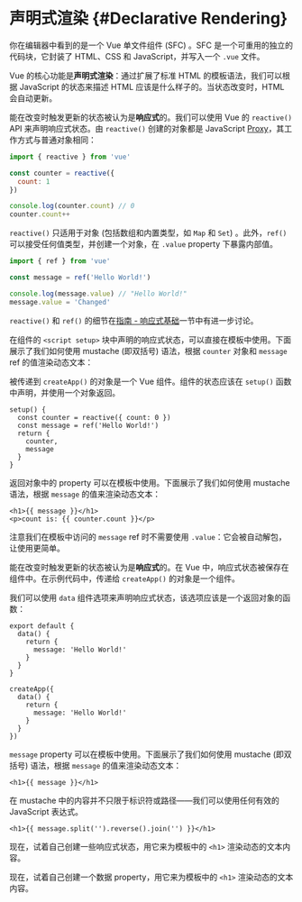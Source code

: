 # 声明式渲染 {#Declarative Rendering}

<div class="sfc">

你在编辑器中看到的是一个 Vue 单文件组件 (SFC) 。SFC 是一个可重用的独立的代码块，它封装了 HTML、CSS 和 JavaScript，并写入一个 `.vue` 文件。

</div>

Vue 的核心功能是**声明式渲染**：通过扩展了标准 HTML 的模板语法，我们可以根据 JavaScript 的状态来描述 HTML 应该是什么样子的。当状态改变时，HTML 会自动更新。

<div class="composition-api">

能在改变时触发更新的状态被认为是**响应式**的。我们可以使用 Vue 的 `reactive()` API 来声明响应式状态。由 `reactive()` 创建的对象都是 JavaScript [Proxy](https://developer.mozilla.org/en-US/docs/Web/JavaScript/Reference/Global_Objects/Proxy)，其工作方式与普通对象相同：

```js
import { reactive } from 'vue'

const counter = reactive({
  count: 1
})

console.log(counter.count) // 0
counter.count++
```

`reactive()` 只适用于对象 (包括数组和内置类型，如 `Map` 和 `Set`) 。此外，`ref()` 可以接受任何值类型，并创建一个对象，在 `.value` property 下暴露内部值。

```js
import { ref } from 'vue'

const message = ref('Hello World!')

console.log(message.value) // "Hello World!"
message.value = 'Changed'
```

`reactive()` 和 `ref()` 的细节在<a target="_blank" href="/guide/essentials/reactivity-fundamentals.html">指南 - 响应式基础</a>一节中有进一步讨论。

<div class="sfc">

在组件的 `<script setup>` 块中声明的响应式状态，可以直接在模板中使用。下面展示了我们如何使用 mustache (即双括号) 语法，根据 `counter` 对象和 `message` ref 的值渲染动态文本：

</div>

<div class="html">

被传递到 `createApp()` 的对象是一个 Vue 组件。组件的状态应该在 `setup()` 函数中声明，并使用一个对象返回。

```js{2,5}
setup() {
  const counter = reactive({ count: 0 })
  const message = ref('Hello World!')
  return {
    counter,
    message
  }
}
```

返回对象中的 property 可以在模板中使用。下面展示了我们如何使用 mustache 语法，根据 `message` 的值来渲染动态文本：

</div>

```vue-html
<h1>{{ message }}</h1>
<p>count is: {{ counter.count }}</p>
```

注意我们在模板中访问的 `message` ref 时不需要使用 `.value`：它会被自动解包，让使用更简单。

</div>

<div class="options-api">

能在改变时触发更新的状态被认为是**响应式**的。在 Vue 中，响应式状态被保存在组件中。在示例代码中，传递给 `createApp()` 的对象是一个组件。

我们可以使用 `data` 组件选项来声明响应式状态，该选项应该是一个返回对象的函数：

<div class="sfc">

```js{3-5}
export default {
  data() {
    return {
      message: 'Hello World!'
    }
  }
}
```

</div>
<div class="html">

```js{3-5}
createApp({
  data() {
    return {
      message: 'Hello World!'
    }
  }
})
```

</div>

`message` property 可以在模板中使用。下面展示了我们如何使用 mustache (即双括号) 语法，根据 `message` 的值来渲染动态文本：

```vue-html
<h1>{{ message }}</h1>
```

</div>

在 mustache 中的内容并不只限于标识符或路径——我们可以使用任何有效的 JavaScript 表达式。

```vue-html
<h1>{{ message.split('').reverse().join('') }}</h1>
```

<div class="composition-api">

现在，试着自己创建一些响应式状态，用它来为模板中的 `<h1>` 渲染动态的文本内容。

</div>

<div class="options-api">

现在，试着自己创建一个数据 property，用它来为模板中的 `<h1>` 渲染动态的文本内容。

</div>

